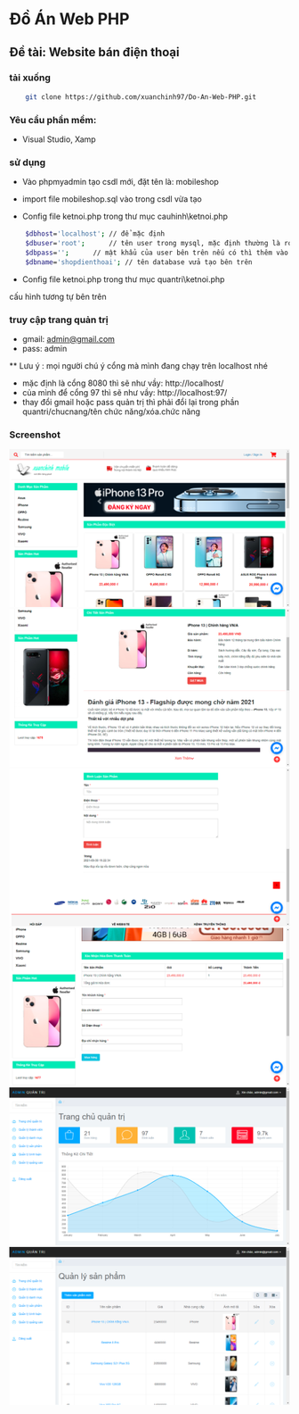 # Đồ Án Web PHP

## Đề tài: Website bán điện thoại

### tải xuống

```bash
	git clone https://github.com/xuanchinh97/Do-An-Web-PHP.git
```

### Yêu cầu phần mềm:
- Visual Studio, Xamp

### sử dụng

- Vào phpmyadmin tạo csdl mới, đặt tên là: mobileshop
- import file mobileshop.sql vào trong csdl vừa tạo

- Config file  ketnoi.php trong thư mục cauhinh\ketnoi.php

```bash
	$dbhost='localhost'; // để mặc định
	$dbuser='root';	     // tên user trong mysql, mặc định thường là root
	$dbpass='';	     // mật khẩu của user bên trên nếu có thì thêm vào 
	$dbname='shopdienthoai'; // tên database vửa tạo bên trên
```

- Config file  ketnoi.php trong thư mục quantri\ketnoi.php

cấu hình tương tự bên trên	

### truy cập trang quản trị

- gmail: admin@gmail.com
- pass: admin

** Lưu ý : mọi người chú ý cổng mà mình đang chạy trên localhost nhé
- mặc định là cổng 8080 thì sẽ như vầy: http://localhost/
- của mình để cổng 97 thì sẽ như vầy: http://localhost:97/
- thay đổi gmail hoặc pass quản trị thì phải đổi lại trong phần quantri/chucnang/tên chức năng/xóa.chức năng

### Screenshot
![Screenshot](./images/rv1.png)
![Screenshot](./images/rv2.png)
![Screenshot](./images/rv3.png)
![Screenshot](./images/rv4.png)
![Screenshot](./images/rv5.png)
![Screenshot](./images/rv6.png)
